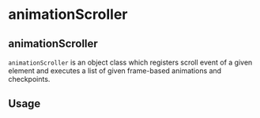 # animationScroller

## animationScroller
```animationScroller``` is an object class which registers scroll event of a given element and executes a list of given frame-based animations and checkpoints.

## Usage
```javascript
```
